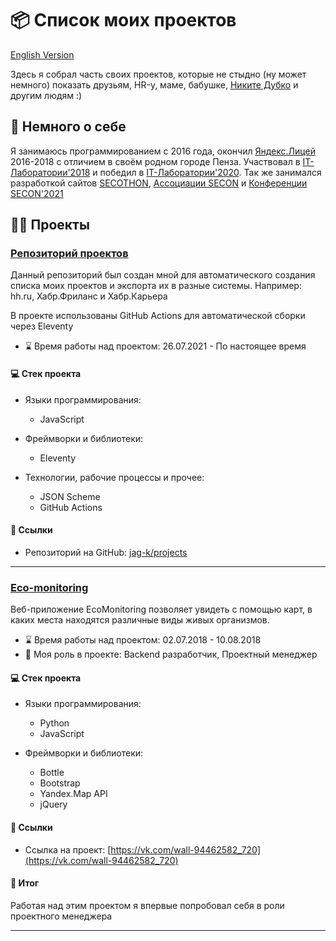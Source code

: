# 📦 Список моих проектов

[English Version](/README.en.md)

Здесь я собрал часть своих проектов, которые не стыдно (ну может немного) показать друзьям, HR-у, маме, бабушке, [Никите Дубко](https://github.com/MeFoDy) и другим людям :)

## 🧑 Немного о себе

Я занимаюсь программированием с 2016 года, окончил [Яндекс.Лицей](https://yandexlyceum.ru/) 2016-2018 с отличием в своём родном городе Пенза.
Участвовал в [IT-Лаборатории'2018](https://vk.com/wall-94462582_720) и победил в [IT-Лаборатории'2020](https://secon.ru/news/161).
Так же занимался разработкой сайтов [SECOTHON](https://secothon.secon.ru), [Ассоциации SECON](https://secon.ru) и [Конференции SECON'2021](https://2021.secon.ru)

## 🧑‍💻 Проекты

### [Репозиторий проектов](https://github.com/jag-k/projects)

Данный репозиторий был создан мной для автоматического создания списка моих проектов и экспорта их в разные системы. 
Например: hh.ru, Хабр.Фриланс и Хабр.Карьера

В проекте использованы GitHub Actions для автоматической сборки через Eleventy

- ⌛️ Время работы над проектом: 26.07.2021 - По настоящее время


#### 💻 Стек проекта

- Языки программирования:
  - JavaScript
  
- Фреймворки и библиотеки:
  - Eleventy
  
- Технологии, рабочие процессы и прочее:
  - JSON Scheme
  - GitHub Actions
  
#### 🔗 Ссылки

- Репозиторий на GitHub: [jag-k/projects](https://github.com/jag-k/projects)


----------------------------------------------------------------

### [Eco-monitoring](https://vk.com/wall-94462582_720)

Веб-приложение EcoMonitoring позволяет увидеть с помощью карт, в каких места находятся различные виды живых организмов.

- ⌛️ Время работы над проектом: 02.07.2018 - 10.08.2018
- 🙋 Моя роль в проекте: Backend разработчик, Проектный менеджер

#### 💻 Стек проекта

- Языки программирования:
  - Python
  - JavaScript
  
- Фреймворки и библиотеки:
  - Bottle
  - Bootstrap
  - Yandex.Map API
  - jQuery
  
#### 🔗 Ссылки

- Ссылка на проект: [https://vk.com/wall-94462582_720](https://vk.com/wall-94462582_720)

#### 📝 Итог

Работая над этим проектом я впервые попробовал себя в роли проектного менеджера


----------------------------------------------------------------

